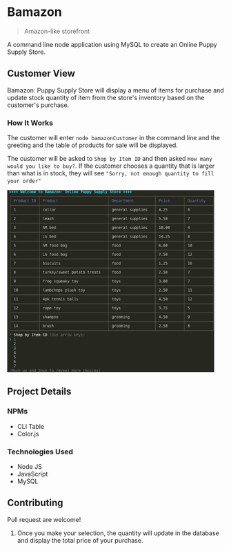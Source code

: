 # Bamazon
> Amazon-like storefront

A command line node application using MySQL to create an Online Puppy Supply Store.

## Customer View

Bamazon: Puppy Supply Store will display a menu of items for purchase and update stock quantity of item from the store's inventory based on the customer's purchase. 

### How It Works
The customer will enter `node bamazonCustomer` in the command line and the greeting and the table of products for sale will be displayed.

The customer will be asked to `Shop by Item ID` and then asked `How many would you like to buy?`. If the customer chooses a quantity that is larger than what is in stock, they will see  `"Sorry, not enough quantity to fill your order"` 
 
![choice screenshot](/images/example.gif)

## Project Details

### NPMs
* CLI Table
* Color.js

### Technologies Used
* Node JS
* JavaScript
* MySQL

## Contributing
Pull request are welcome!

1. Once you make your selection, the quantity will update in the database and display the total price of your purchase.









